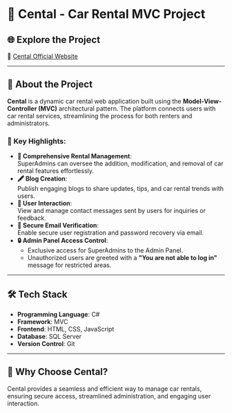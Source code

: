 # 🚗 Cental - Car Rental MVC Project  

## 🌐 Explore the Project  
🔗 [Cental Official Website](https://cental.bsite.net/)

---

## 📜 About the Project  
**Cental** is a dynamic car rental web application built using the **Model-View-Controller (MVC)** architectural pattern. The platform connects users with car rental services, streamlining the process for both renters and administrators.  

### 🚀 Key Highlights:  
- **🔧 Comprehensive Rental Management**:  
  SuperAdmins can oversee the addition, modification, and removal of car rental features effortlessly.  
- **🖋️ Blog Creation**:  
  Publish engaging blogs to share updates, tips, and car rental trends with users.  
- **📨 User Interaction**:  
  View and manage contact messages sent by users for inquiries or feedback.  
- **📧 Secure Email Verification**:  
  Enable secure user registration and password recovery via email.  
- **🔒 Admin Panel Access Control**:  
  - Exclusive access for SuperAdmins to the Admin Panel.  
  - Unauthorized users are greeted with a **"You are not able to log in"** message for restricted areas.  

---

## 🛠️ Tech Stack  
- **Programming Language**: C#  
- **Framework**: MVC  
- **Frontend**: HTML, CSS, JavaScript  
- **Database**: SQL Server  
- **Version Control**: Git  

---

## 🌟 Why Choose Cental?  
Cental provides a seamless and efficient way to manage car rentals, ensuring secure access, streamlined administration, and engaging user interaction.  
